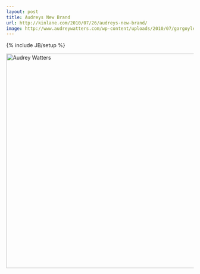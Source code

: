 ```yaml
---
layout: post
title: Audreys New Brand
url: http://kinlane.com/2010/07/26/audreys-new-brand/
image: http://www.audreywatters.com/wp-content/uploads/2010/07/gargoyleplaintext.jpg
---
```

{% include JB/setup %}
<p>
     <a href="http://www.audreywatters.com/" target="_blank"><img class="alignnone" title="Audrey Watters" src="http://www.audreywatters.com/wp-content/uploads/2010/07/gargoyleplaintext.jpg"  width="575" /></a>
</p>